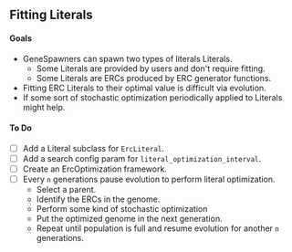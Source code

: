 ## Fitting Literals

#### Goals

- GeneSpawners can spawn two types of literals Literals.
  - Some Literals are provided by users and don't require fitting.
  - Some Literals are ERCs produced by ERC generator functions.
- Fitting ERC Literals to their optimal value is difficult via evolution.
- If some sort of stochastic optimization periodically applied to Literals might help.

#### To Do

- [ ] Add a Literal subclass for `ErcLiteral`.
- [ ] Add a search config param for `literal_optimization_interval`.
- [ ] Create an ErcOptimization framework.
- [ ] Every `n` generations pause evolution to perform literal optimization.
  - Select a parent.
  - Identify the ERCs in the genome.
  - Perform some kind of stochastic optimization
  - Put the optimized genome in the next generation.
  - Repeat until population is full and resume evolution for another `n` generations.
